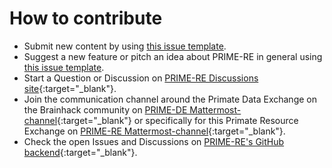# How to contribute
-  Submit new content by using [this issue template](https://github.com/PRIME-RE/prime-re.github.io/issues/new?assignees=&labels=new-resource&template=new-resource.md&title=%3CResource+Name%3E). 
- Suggest a new feature or pitch an idea about PRIME-RE in general using [this issue template](https://github.com/PRIME-RE/prime-re.github.io/issues/new?assignees=&labels=Idea&template=new-ideas.md&title=%5BIdea%5D).     
- Start a Question or Discussion on [PRIME-RE Discussions site](https://github.com/PRIME-RE/prime-re.github.io/discussions){:target="_blank"}. 
- Join the communication channel around the Primate Data Exchange on the Brainhack community on [PRIME-DE Mattermost-channel](https://mattermost.brainhack.org/brainhack/channels/prime-de){:target="_blank"} or specifically for this Primate Resource Exchange on [PRIME-RE Mattermost-channel](https://mattermost.brainhack.org/brainhack/channels/compmri_resourcehub){:target="_blank"}.    
- Check the open Issues and Discussions on [PRIME-RE's GitHub backend](https://github.com/PRIME-RE/prime-re.github.io/issues){:target="_blank"}.
